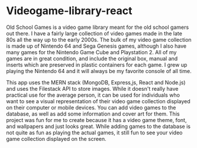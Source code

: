 # Videogame-library-react
Old School Games is a video game library meant for the old school gamers out there. I have a fairly large collection of video games made in the late 80s all the way up to the early 2000s. The bulk of my video game collection is made up of Nintendo 64 and Sega Genesis games, although I also have many games for the Nintendo Game Cube and Playstation 2. All of my games are in great condition, and include the original box, manual and inserts which are preserved in plastic containers for each game. I grew up playing the Nintendo 64 and it will always be my favorite console of all time.

This app uses the MERN stack (MongoDB, Express,js, React and Node.js) and uses the Filestack API to store images. While it doesn't really have practical use for the average person, it can be used for individuals who want to see a visual representation of their video game collection displayed on their computer or mobile devices. You can add video games to the database, as well as add some information and cover art for them. This project was fun for me to create because it has a video game theme, font, and wallpapers and just looks great. While adding games to the database is not quite as fun as playing the actual games, it still fun to see your video game collection displayed on the screen.
